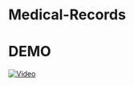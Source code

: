 # Medical-Records


# DEMO
[![Video](https://img.youtube.com/vi/HGLqO-JPMWY/maxresdefault.jpg)](https://youtu.be/HGLqO-JPMWY)
